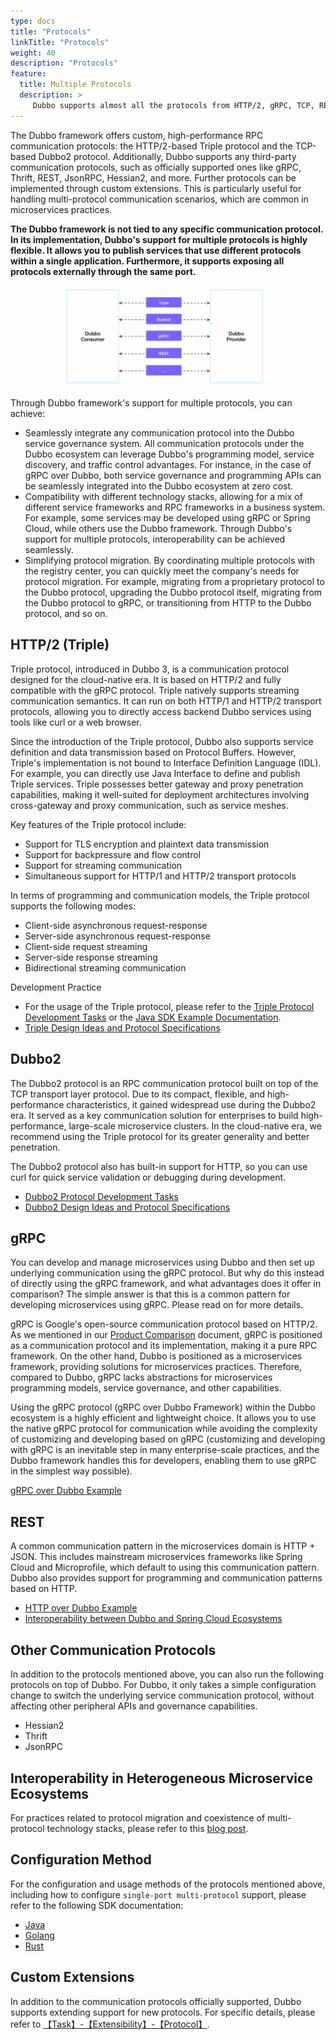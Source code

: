 ```yaml
---
type: docs
title: "Protocols"
linkTitle: "Protocols"
weight: 40
description: "Protocols"
feature:
  title: Multiple Protocols
  description: >
     Dubbo supports almost all the protocols from HTTP/2, gRPC, TCP, REST to Thrift, choose any RPC protocols you need with only one line of configuration. It also allow you to publish different protocols on a single port.
---
```


The Dubbo framework offers custom, high-performance RPC communication protocols: the HTTP/2-based Triple protocol and the TCP-based Dubbo2 protocol. Additionally, Dubbo supports any third-party communication protocols, such as officially supported ones like gRPC, Thrift, REST, JsonRPC, Hessian2, and more. Further protocols can be implemented through custom extensions. This is particularly useful for handling multi-protocol communication scenarios, which are common in microservices practices.

**The Dubbo framework is not tied to any specific communication protocol. In its implementation, Dubbo's support for multiple protocols is highly flexible. It allows you to publish services that use different protocols within a single application. Furthermore, it supports exposing all protocols externally through the same port.**

![protocols](/imgs/v3/feature/protocols/protocol1.png)

Through Dubbo framework's support for multiple protocols, you can achieve:
* Seamlessly integrate any communication protocol into the Dubbo service governance system. All communication protocols under the Dubbo ecosystem can leverage Dubbo's programming model, service discovery, and traffic control advantages. For instance, in the case of gRPC over Dubbo, both service governance and programming APIs can be seamlessly integrated into the Dubbo ecosystem at zero cost.
* Compatibility with different technology stacks, allowing for a mix of different service frameworks and RPC frameworks in a business system. For example, some services may be developed using gRPC or Spring Cloud, while others use the Dubbo framework. Through Dubbo's support for multiple protocols, interoperability can be achieved seamlessly.
* Simplifying protocol migration. By coordinating multiple protocols with the registry center, you can quickly meet the company's needs for protocol migration. For example, migrating from a proprietary protocol to the Dubbo protocol, upgrading the Dubbo protocol itself, migrating from the Dubbo protocol to gRPC, or transitioning from HTTP to the Dubbo protocol, and so on.

## HTTP/2 (Triple)
Triple protocol, introduced in Dubbo 3, is a communication protocol designed for the cloud-native era. It is based on HTTP/2 and fully compatible with the gRPC protocol. Triple natively supports streaming communication semantics. It can run on both HTTP/1 and HTTP/2 transport protocols, allowing you to directly access backend Dubbo services using tools like curl or a web browser.

Since the introduction of the Triple protocol, Dubbo also supports service definition and data transmission based on Protocol Buffers. However, Triple's implementation is not bound to Interface Definition Language (IDL). For example, you can directly use Java Interface to define and publish Triple services. Triple possesses better gateway and proxy penetration capabilities, making it well-suited for deployment architectures involving cross-gateway and proxy communication, such as service meshes.

Key features of the Triple protocol include:

* Support for TLS encryption and plaintext data transmission
* Support for backpressure and flow control
* Support for streaming communication
* Simultaneous support for HTTP/1 and HTTP/2 transport protocols

In terms of programming and communication models, the Triple protocol supports the following modes:

* Client-side asynchronous request-response
* Server-side asynchronous request-response
* Client-side request streaming
* Server-side response streaming
* Bidirectional streaming communication

Development Practice

* For the usage of the Triple protocol, please refer to the [Triple Protocol Development Tasks](../../tasks/triple/) or the [Java SDK Example Documentation](../../../docs3-v2/java-sdk/reference-manual/protocol/triple/).
* [Triple Design Ideas and Protocol Specifications](/zh-cn/overview/reference/protocols/triple/)

## Dubbo2

The Dubbo2 protocol is an RPC communication protocol built on top of the TCP transport layer protocol. Due to its compact, flexible, and high-performance characteristics, it gained widespread use during the Dubbo2 era. It served as a key communication solution for enterprises to build high-performance, large-scale microservice clusters. In the cloud-native era, we recommend using the Triple protocol for its greater generality and better penetration.

The Dubbo2 protocol also has built-in support for HTTP, so you can use curl for quick service validation or debugging during development.

* [Dubbo2 Protocol Development Tasks](../../../docs/v2.7/dev/impls/protocol/)
* [Dubbo2 Design Ideas and Protocol Specifications](/zh-cn/overview/reference/protocols/tcp/)

## gRPC

You can develop and manage microservices using Dubbo and then set up underlying communication using the gRPC protocol. But why do this instead of directly using the gRPC framework, and what advantages does it offer in comparison? The simple answer is that this is a common pattern for developing microservices using gRPC. Please read on for more details.

gRPC is Google's open-source communication protocol based on HTTP/2. As we mentioned in our [Product Comparison](/zh-cn/overview/what/xyz-difference/) document, gRPC is positioned as a communication protocol and its implementation, making it a pure RPC framework. On the other hand, Dubbo is positioned as a microservices framework, providing solutions for microservices practices. Therefore, compared to Dubbo, gRPC lacks abstractions for microservices programming models, service governance, and other capabilities.

Using the gRPC protocol (gRPC over Dubbo Framework) within the Dubbo ecosystem is a highly efficient and lightweight choice. It allows you to use the native gRPC protocol for communication while avoiding the complexity of customizing and developing based on gRPC (customizing and developing with gRPC is an inevitable step in many enterprise-scale practices, and the Dubbo framework handles this for developers, enabling them to use gRPC in the simplest way possible).

[gRPC over Dubbo Example](/zh-cn/overview/tasks/protocols/grpc/)

## REST

A common communication pattern in the microservices domain is HTTP + JSON. This includes mainstream microservices frameworks like Spring Cloud and Microprofile, which default to using this communication pattern. Dubbo also provides support for programming and communication patterns based on HTTP.

* [HTTP over Dubbo Example](/zh-cn/overview/tasks/protocols/web/)
* [Interoperability between Dubbo and Spring Cloud Ecosystems](/zh-cn/overview/tasks/protocols/springcloud/)

## Other Communication Protocols

In addition to the protocols mentioned above, you can also run the following protocols on top of Dubbo. For Dubbo, it only takes a simple configuration change to switch the underlying service communication protocol, without affecting other peripheral APIs and governance capabilities.

* Hessian2
* Thrift
* JsonRPC

## Interoperability in Heterogeneous Microservice Ecosystems

For practices related to protocol migration and coexistence of multi-protocol technology stacks, please refer to this [blog post](/zh-cn/blog/2023/01/05/dubbo-连接异构微服务体系-多协议多注册中心/).

## Configuration Method

For the configuration and usage methods of the protocols mentioned above, including how to configure `single-port multi-protocol` support, please refer to the following SDK documentation:

* [Java](../../../docs3-v2/java-sdk/reference-manual/protocol/)
* [Golang](../../../docs3-v2/golang-sdk/preface/concept/protocol/)
* [Rust](../../../docs3-v2/rust-sdk/protocol/)

## Custom Extensions

In addition to the communication protocols officially supported, Dubbo supports extending support for new protocols. For specific details, please refer to [【Task】-【Extensibility】-【Protocol】](/zh-cn/overview/tasks/extensibility/protocol/).